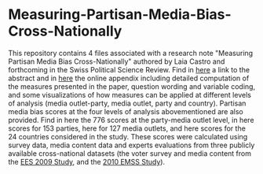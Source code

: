 # Measuring-Partisan-Media-Bias-Cross-Nationally
This repository contains 4 files associated with a research note "Measuring Partisan Media Bias Cross-Nationally" authored by Laia Castro and forthcoming in the Swiss Political Science Review. Find in <a href="https://github.com/laiacastro/Measuring-Partisan-Media-Bias-Cross-Nationally/blob/main/abstract___figure_PMB.pdf">here</a> a link to the abstract and in <a href="https://github.com/laiacastro/Measuring-Partisan-Media-Bias-Cross-Nationally/blob/main/Online_Appendix.pdf">here</a>  the online appendix including detailed computation of the measures presented in the paper, question wording and variable coding, and some visualizations of how measures can be applied at different levels of analysis (media outlet-party, media outlet, party and country). Partisan media bias scores at the four levels of analysis abovementioned are also provided. Find in here the 776 scores at the party-media outlet level, in here scores for 153 parties, here for 127 media outlets, and here scores for the 24 countries considered in the study. 
These scores were calculated using survey data, media content data and experts evaluations from three publicly available cross-national datasets (the voter survey and media content from the <a href="http://europeanelectionstudies.net/european-election-studies/ees-2009-study">EES 2009 Study</a>, and the 
<a href="http://www.mediasystemsineurope.org/results.htm">2010 EMSS Study</a>).   
